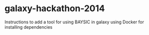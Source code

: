 galaxy-hackathon-2014
=====================

Instructions to add a tool for using BAYSIC in galaxy using Docker for installing dependencies
